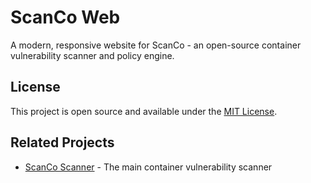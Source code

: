 # ScanCo Web

A modern, responsive website for ScanCo - an open-source container vulnerability scanner and policy engine.

## License

This project is open source and available under the [MIT License](LICENSE).

## Related Projects

- [ScanCo Scanner](https://github.com/deep-poharkar/scanco) - The main container vulnerability scanner

